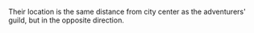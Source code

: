 Their location is the same distance from city center as the adventurers' guild, but in the opposite direction.